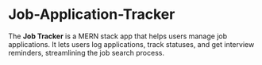# Job-Application-Tracker
The **Job Tracker** is a MERN stack app that helps users manage job applications. It lets users log applications, track statuses, and get interview reminders, streamlining the job search process.
